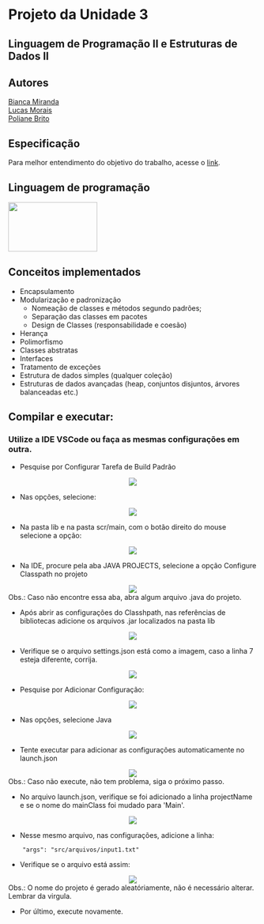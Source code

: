 # Projeto da Unidade 3
## Linguagem de Programação II e Estruturas de Dados II
## Autores
[Bianca Miranda](https://github.com/Bianca-Mirtes)<br>
[Lucas Morais](https://github.com/lucas-morais27)<br>
[Poliane Brito](https://github.com/iampoliane)
<br>

## Especificação
Para melhor entendimento do objetivo do trabalho, acesse o [link](https://drive.google.com/file/d/1pZ0WzLBBl6FwaZVvyuCQpYy8izPQ3GnF/view?usp=sharing).
<br>

## Linguagem de programação
<img src="https://w7.pngwing.com/pngs/405/878/png-transparent-java-logo-java-runtime-environment-computer-icons-java-platform-standard-edition-java-miscellaneous-text-logo.png" width="180" height="100"/>

## Conceitos implementados
- Encapsulamento
- Modularização e padronização
    - Nomeação de classes e métodos segundo padrões;
    - Separação das classes em pacotes
    - Design de Classes (responsabilidade e coesão)
- Herança
- Polimorfismo
- Classes abstratas
- Interfaces
- Tratamento de exceções
- Estrutura de dados simples (qualquer coleção)
- Estruturas de dados avançadas (heap, conjuntos disjuntos, árvores balanceadas etc.)

## Compilar e executar:

### Utilize a IDE VSCode ou faça as mesmas configurações em outra.

- Pesquise por Configurar Tarefa de Build Padrão
<div align="center">
<img src="https://user-images.githubusercontent.com/86920019/205187140-49f1f31e-c1ef-49fc-b678-65fb28f66d1e.png"/>
</div>

- Nas opções, selecione:
<div align="center">
<img src="https://user-images.githubusercontent.com/86920019/205187138-4236f895-847c-4d04-8581-faa9dfcdd02e.png"/>
</div>

- Na pasta lib e na pasta scr/main, com o botão direito do mouse selecione a opção:
<div align="center">
<img src="https://user-images.githubusercontent.com/86920019/205187148-07dd61a1-f54d-4c36-b107-aa4b4d78a691.png"/>
</div>

- Na IDE, procure pela aba JAVA PROJECTS, selecione a opção Configure Classpath no projeto
<div align="center">
<img src="https://user-images.githubusercontent.com/86920019/205187147-9925d052-ff7a-4c35-bafd-b5f0aa777aa4.png"/>
</div>
Obs.: Caso não encontre essa aba, abra algum arquivo .java do projeto.

- Após abrir as configurações do Classhpath, nas referências de bibliotecas adicione os arquivos .jar localizados na pasta lib
<div align="center">
<img src="https://user-images.githubusercontent.com/86920019/205187143-2f9acc62-cfb0-4212-9921-865836f2d0a2.png"/>
</div>

- Verifique se o arquivo settings.json está como a imagem, caso a linha 7 esteja diferente, corrija.
<div align="center">
<img src="https://user-images.githubusercontent.com/86920019/205192557-d41462e6-fe93-4cb0-b945-b510e700943f.png"/>
</div>

- Pesquise por Adicionar Configuração:
<div align="center">
<img src="https://user-images.githubusercontent.com/86920019/205187137-8ff9b461-e24d-431b-97c6-3c3f3adac165.png"/>
</div>

- Nas opções, selecione Java
<div align="center">
<img src="https://user-images.githubusercontent.com/86920019/205187135-9af49e62-9534-4b8d-bde6-582f14f292cc.png"/>
</div>

- Tente executar para adicionar as configurações automaticamente no launch.json
<div align="center">
<img src="https://user-images.githubusercontent.com/86920019/205192559-1857427e-60c1-4f2c-8e92-c94147eba329.png"/>
</div>
Obs.: Caso não execute, não tem problema, siga o próximo passo.

- No arquivo launch.json, verifique se foi adicionado a linha projectName e se o nome do mainClass foi mudado para 'Main'.
<div align="center">
<img src="https://user-images.githubusercontent.com/86920019/205194823-e62053a9-da33-401f-acba-559d41305123.png"/>
</div>

- Nesse mesmo arquivo, nas configurações, adicione a linha:
```
    "args": "src/arquivos/input1.txt"
```
- Verifique se o arquivo está assim:
<div align="center">
<img src="https://user-images.githubusercontent.com/86920019/205192555-c584f5a4-cebe-4e63-b1f7-4dcf84deea7c.png"/>
</div>
Obs.: O nome do projeto é gerado aleatóriamente, não é necessário alterar. Lembrar da virgula.

- Por último, execute novamente.
